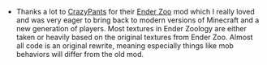 + Thanks a lot to [CrazyPants](https://www.curseforge.com/members/crazypants_mc_the_second) for their [Ender Zoo](https://www.curseforge.com/minecraft/mc-mods/ender-zoo) mod which I really loved and was very eager to bring back to modern versions of Minecraft and a new generation of players. Most textures in Ender Zoology are either taken or heavily based on the original textures from Ender Zoo. Almost all code is an original rewrite, meaning especially things like mob behaviors will differ from the old mod.
